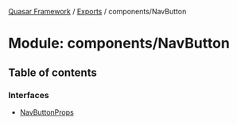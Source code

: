 [Quasar Framework](../index.md) / [Exports](../modules.md) / components/NavButton

# Module: components/NavButton

## Table of contents

### Interfaces

- [NavButtonProps](../interfaces/components_NavButton.NavButtonProps.md)
